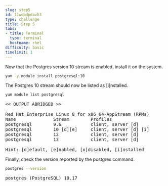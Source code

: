 ```yaml
---
slug: step5
id: 11wqbdpdavh3
type: challenge
title: Step 5
tabs:
- title: Terminal
  type: terminal
  hostname: rhel
difficulty: basic
timelimit: 1
---
```

Now that the Postgres version 10 stream is enabled, install it on the system.

```bash
yum -y module install postgresql:10
```

The Postgres 10 stream should now be listed as [i]nstalled.

```bash
yum module list postgresql
```

<pre class="file">
<< OUTPUT ABRIDGED >>

Red Hat Enterprise Linux 8 for x86_64-AppStream (RPMs)
Name              Stream        Profiles
postgresql        9.6           client, server [d]
postgresql        10 [d][e]     client, server [d] [i]
postgresql        12            client, server [d]
postgresql        13            client, server [d]

Hint: [d]efault, [e]nabled, [x]disabled, [i]nstalled
</pre>

Finally, check the version reported by the postgres command.

```bash
postgres --version
```

<pre class="file">
postgres (PostgreSQL) 10.17
</pre>

